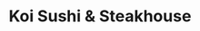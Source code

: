 ---
layout: place
title: "Koi Sushi & Steakhouse"
permalink: /iowa/sioux-city/koi-sushi-steakhouse.html
stateAbbr: IA
stateName: Iowa
cityName: Sioux City
seo:
  name: "Koi Sushi & Steakhouse"
  type: Restaurant
  links: http://www.koisiouxcity.com/
description: "Looking for sushi in Sioux City, Iowa? Check out Koi Sushi & Steakhouse for a delightful Japanese dining experience. Enjoy a variety of sushi and other dishe..."
place_id: ChIJf92EpA4HjocRaZxXCnrwVyo
photos:
  - name: >-
      places/ChIJf92EpA4HjocRaZxXCnrwVyo/photos/AeeoHcJ7sxb432Q4cPmPzb0MJrRj3o2wU6xtt31gowARzVBLrne3soQM_XOm79FpBHWAfOXH58ul8dOuLXN60dIcatuVdR4avAAH7ulKcSkzKQF7GASoNwfct4rPlLUneSmgfMT8ugaK8QjsSOFQHKW4fTZl4P27QV4HEpgEpnf81G4nRdk5Se8dyXhP1gLHE8wkcbWD8PiCStAn2IE3_suSfZNjq4DoaSEV3njiinaLeZ0k14qm_sTCG9RweeqrLHrt8gpJuo04KAbMGB7FGaWRaXFmqFBjvvcHzATUtPx9vPALP7Xz_HOoggyoQXHTEWSnXP-gPiJnL3Ii28v_B2bK7XdMSWDP4FUYt7eOSLKp9j9Bttl_-MHMsG9tlf4VHEvJ0uDosmuWUXJF8XLyD5IPuSSwANe-UiB9ODvmQOZ_V4FVi_g
    widthPx: 4032
    heightPx: 3024
    authorAttributions:
      - displayName: Eddy Kusuma
        uri: https://maps.google.com/maps/contrib/103775644979559340351
        photoUri: >-
          https://lh3.googleusercontent.com/a/ACg8ocKBvk6TimOocmervOyAl2MrVtK3FzFN2qSDumy24j7C_rAGLQ=s100-p-k-no-mo
    flagContentUri: >-
      https://www.google.com/local/imagery/report/?cb_client=maps_api_places.places_api&image_key=!1e10!2sCIHM0ogKEICAgICc5-PNrAE&hl=en-US
    googleMapsUri: >-
      https://www.google.com/maps/place//data=!3m4!1e2!3m2!1sCIHM0ogKEICAgICc5-PNrAE!2e10!4m2!3m1!1s0x878e070ea484dd7f:0x2a57f07a0a579c69
  - name: >-
      places/ChIJf92EpA4HjocRaZxXCnrwVyo/photos/AeeoHcI_nwVoNHuTS0NI45W-05HrlRM5ti1HCZQbTyMf-HlZHNYUW7G9fUg-FNlRPqhYqAxjiklXtJOB9_j0JLkARaN2mtcRHpE3RoaI9KK-LeA5rW-snj3qnwhIfw2KxD5Fuli4AWxUoG4gnOmUo11BF9AETPUJxA34K8cgkmebJz4FO9IEKYs5SUnqQKwdS52fcOBS35jwwRtaQ4vVkM-3Fq8OS_mo3-PTSoG0RZk9ghClvo22ITjcoWfCy8kFMIXVO3bBrN366SaXGgVBoVheA2qBTITES54pHyka6xqjsgbND9gnLUNDURbDM8y_7luUdc0jQxQBRAV9Emd_gLx-5N3I6pnjcCuE9-1FZ3uylLnreuSScY9DIdq9654Q49vSJ0l-dgClsHtJpzIf_TC9QjONEDL8O7JVrUV5c94S6RrWay3Q
    widthPx: 4032
    heightPx: 1816
    authorAttributions:
      - displayName: Dave Chubb
        uri: https://maps.google.com/maps/contrib/112249145450554478116
        photoUri: >-
          https://lh3.googleusercontent.com/a/ACg8ocLI0uIZkYTgju5A5LnvBZkxgOaNvodXeBZK8WaGrpOx6d1Aug=s100-p-k-no-mo
    flagContentUri: >-
      https://www.google.com/local/imagery/report/?cb_client=maps_api_places.places_api&image_key=!1e10!2sCIHM0ogKEICAgIDpsLvEygE&hl=en-US
    googleMapsUri: >-
      https://www.google.com/maps/place//data=!3m4!1e2!3m2!1sCIHM0ogKEICAgIDpsLvEygE!2e10!4m2!3m1!1s0x878e070ea484dd7f:0x2a57f07a0a579c69
  - name: >-
      places/ChIJf92EpA4HjocRaZxXCnrwVyo/photos/AeeoHcLssYWx7e4UkwESQrbWRUzfGyvXFdygJNsqzzTyoWUYIbX5Nm3rc-Ko55rZ-uLe2dzs9KuPMnMtNkq2e2092AsDES9rzI8MbB6CqQAdyAq_od1qbnnK2GDTxTZuokRFJ9qlu3estn5r-eMLiR3pAfFJUOSepoDNnyqo1PnOVkmh4v7BN1RvcURAnlHsvJeq8UgUVMvTdm8nDsCyyFGGFeXV-yy6lbp7--LUU2hB2fz-151GHYXlq0YyfHyiXvll2PoYI5MUo2pSeYijtyQ7C5zJvU3tyF0_THFGQt9A37ipTUGuRDlsx47Bxq5N53hMqu6cXOdjP0nQlG5oPXNM34AEb1JcZ4zgOCKbIQIAUEwQ-4D2QcDLaIuxwAJ0VybdxsjljTGd3YMhAoQwbNJ_64DeAEemIMp0LwjVAVZ2AbdUaw
    widthPx: 4800
    heightPx: 3600
    authorAttributions:
      - displayName: Hi Bye
        uri: https://maps.google.com/maps/contrib/102932375054975312056
        photoUri: >-
          https://lh3.googleusercontent.com/a-/ALV-UjXwbfdbF0BlUk5MP7mUOmHcbWmpQTLs3HjZezM4VZwyNukKOczh=s100-p-k-no-mo
    flagContentUri: >-
      https://www.google.com/local/imagery/report/?cb_client=maps_api_places.places_api&image_key=!1e10!2sCIHM0ogKEICAgMDI2OTRFQ&hl=en-US
    googleMapsUri: >-
      https://www.google.com/maps/place//data=!3m4!1e2!3m2!1sCIHM0ogKEICAgMDI2OTRFQ!2e10!4m2!3m1!1s0x878e070ea484dd7f:0x2a57f07a0a579c69
  - name: >-
      places/ChIJf92EpA4HjocRaZxXCnrwVyo/photos/AeeoHcI-Mikur1xrqWVTr3CcmVL0kZaqozdTJ3DCbq11Wh5ETpI2faB4pkn4BIyxwEZJtxfmA_dWNWlaAFKsQvFrcYsTSOkp65PCvSremn8O2gVbaEglN9KxhGyoEIhR2kCqJcjUTQB_7npcQ-p1VknQeiTfSvb0xZxEO1NQGEcrJFVDvQGQS3UkZKmQ0qhotHFmM0ihmFp06lF1QPem2FGk-r_c7v31Iohi2ZroVP_nX3YsFYpRfp0MlEqfmOQt_GrZGM05aChXCnRVTNt1Xdj1eATP3rq0X0BbMgKM5eAoNc0wvDOn9Erm2mGYXs2kVlb3qqbN5PxCHGJDOirYlrgJf0P-mmZwTgeC5LkNEKGO2435aRIImDZSAJXCoGtTzI6LmN6kGNeUFHWKem-OcRhzlCsC02YDOl12-9CBLq7Uih05XOZR
    widthPx: 4032
    heightPx: 3024
    authorAttributions:
      - displayName: Beth Smith
        uri: https://maps.google.com/maps/contrib/113354920836772143416
        photoUri: >-
          https://lh3.googleusercontent.com/a-/ALV-UjUC1TskEuPgnBN-N7dFN4ECpdNY7A8lT_0SzGi3tZz24kWAUlEYgQ=s100-p-k-no-mo
    flagContentUri: >-
      https://www.google.com/local/imagery/report/?cb_client=maps_api_places.places_api&image_key=!1e10!2sCIHM0ogKEICAgIDcsffq_wE&hl=en-US
    googleMapsUri: >-
      https://www.google.com/maps/place//data=!3m4!1e2!3m2!1sCIHM0ogKEICAgIDcsffq_wE!2e10!4m2!3m1!1s0x878e070ea484dd7f:0x2a57f07a0a579c69
  - name: >-
      places/ChIJf92EpA4HjocRaZxXCnrwVyo/photos/AeeoHcJ5SmvvwreeGIAssLs-1EQmVb4m6sZFBoteMn-SffN_h--yfan-iuZGC0GH5ozeKfB5l4dJpi2TgtwTEdjtLfMVDyUA2cGCoi3tZVlmnnN3ixuvnx7JVpHBwsrEz3HA69J0wSbZLteGoR_0c7faLi6l22d6hmCtVCNX-MkgCJ4FglKjlokjSDhz3vxXidzRWLLHYbioj298rXeNaUiXBrx_eo1fRleISBvsSHADg-yf3qvu3TNGMFGKDA5q5Bq75-fGrfhbU2q_5OVIQcPVK1gimdyTRppzLemNmtmpw3K9Ryfb0zRU3d6XrYZdVvYjY9KE79gacumjdD2zkOVKuU_prCyIi1Nnsq-AuzZVANPaCbRUuqeKJX6uRqKqt5Yuilf9yRr_tSbHuuFDBTxO6fvx2jFFGLuR8g44zy9cX7pxmKxq
    widthPx: 4000
    heightPx: 3000
    authorAttributions:
      - displayName: Eric Lockridge
        uri: https://maps.google.com/maps/contrib/109560490462660060984
        photoUri: >-
          https://lh3.googleusercontent.com/a-/ALV-UjUKIB2FHZBgKCwHdAvZucYjYJhIlxfj_1i6tdypZpfiYw2ZOgj7=s100-p-k-no-mo
    flagContentUri: >-
      https://www.google.com/local/imagery/report/?cb_client=maps_api_places.places_api&image_key=!1e10!2sCIHM0ogKEICAgIDBr8OEmQE&hl=en-US
    googleMapsUri: >-
      https://www.google.com/maps/place//data=!3m4!1e2!3m2!1sCIHM0ogKEICAgIDBr8OEmQE!2e10!4m2!3m1!1s0x878e070ea484dd7f:0x2a57f07a0a579c69
  - name: >-
      places/ChIJf92EpA4HjocRaZxXCnrwVyo/photos/AeeoHcKyoGFGRveqTEn4m97j3L6IsUhmUQaMDoe6Bbaz6jZse-k3lssrdkKC-h0ISW15vRmIt3crscBXLDv8beuYEKoUaQe1tXH62s_igHZdFUPl4btwCwjJSzTPoSR7_cLfKe6IXohXZJ2FV215mlzZ4T79F7aYsSVReS0kAX0JMwQ9ZiIeGZFW49nrpReKyj8bltCH94RbbTdUV7pV-4YaKGGcx5IHR18Tz8OMRY-N4xy9BcxtN1fnjJMPgNWSY5_4fjFEWCBrVuT4y286bu-nM2Ch4FIwC2oHk8OtjyckKbgCGu7K87FpdZeJCXkUQbOMFv562mK_hrgLkd-1pcRsOE1ZSzGyrWAwlp7R7Df_jfv2CSERVrUur-OxdOzYfuAaq5gsUmybp8WFSaXT01kwMGxaH_-z_W-4OG2jL0YfOYvRFw
    widthPx: 4032
    heightPx: 3024
    authorAttributions:
      - displayName: Chris Gaffron
        uri: https://maps.google.com/maps/contrib/111198951639582610588
        photoUri: >-
          https://lh3.googleusercontent.com/a/ACg8ocIfzLW1akUUj0wUiZtw6r-AZDN8YP43ufzEuREyYjoIbYmWmA=s100-p-k-no-mo
    flagContentUri: >-
      https://www.google.com/local/imagery/report/?cb_client=maps_api_places.places_api&image_key=!1e10!2sCIHM0ogKEICAgID2rPqDPA&hl=en-US
    googleMapsUri: >-
      https://www.google.com/maps/place//data=!3m4!1e2!3m2!1sCIHM0ogKEICAgID2rPqDPA!2e10!4m2!3m1!1s0x878e070ea484dd7f:0x2a57f07a0a579c69
  - name: >-
      places/ChIJf92EpA4HjocRaZxXCnrwVyo/photos/AeeoHcIsDyF31vuPrjbnu4cPSS8f5fAMoByPKe6zoW_EUh2rwtHnMUnyXJPqzrqPssgzWwsfNmhtcTDAjO3S1MhBYfa3jhkpzL2e4GatWJbLxH6PdtQg2grFKrQFGBfNp_3G1gjUQTixnQCjMdlvkuqA-_Sq4tt155loHPMU9_Ot2R0CfWkVHosD0CGlPJjwho7SDN_-cwTNlX1_WevHKZSTzNT77F-n4pzkz6DR7SlXwDQ7jPQKQyR1iBBViEEGj365fsRzySPzDcmdq8I61SsTXwTO6xbEXJ8Amp6yFWbsonySq1A6fd8k10AhnGYXQhdfHRMth9KNIGhLL7-gn_Z50daJHrBI-FBL9agQhYOnbTm2BHbADqFLdf5r_gCgonrnCK5KjrIHYYzqDo1yyjIZhMSydSeFWXCdYD3b3pje4X-Dhf4H
    widthPx: 4032
    heightPx: 3024
    authorAttributions:
      - displayName: Robert Mcclintock
        uri: https://maps.google.com/maps/contrib/113119235247955212580
        photoUri: >-
          https://lh3.googleusercontent.com/a/ACg8ocIYqjTZU04hWWTHqr0RmoK7I9hi9Zs1DrJuhbHVlWiksZYJMg=s100-p-k-no-mo
    flagContentUri: >-
      https://www.google.com/local/imagery/report/?cb_client=maps_api_places.places_api&image_key=!1e10!2sCIHM0ogKEICAgIChovXbzgE&hl=en-US
    googleMapsUri: >-
      https://www.google.com/maps/place//data=!3m4!1e2!3m2!1sCIHM0ogKEICAgIChovXbzgE!2e10!4m2!3m1!1s0x878e070ea484dd7f:0x2a57f07a0a579c69
  - name: >-
      places/ChIJf92EpA4HjocRaZxXCnrwVyo/photos/AeeoHcIFDJ1c9klmuO3dl7lOMrGA6YpodZkCR9gi1G1VNoPovUoRQFMkAPX82HfYl1RQ0TJ0GaR2O2tlWzP2rZzkvk9Te8c_aGHjo2xSLkyWJbspiP0bzztQqJHTH06Ix5khrUc0Sx2x7oJywNQSeAbSxKuikDT-AgO-T7iCO55hzTh8KjdYSj70Dx4XcQ1AqA84KgexbRsZslg1b3hN19r6-LwhdUQxD-ZyfwCw2HP1OqVtFKYqfR62fV0cd4ozyGs_WI-Jcu7iPe7-UbSuN4L66_B8Dk-jOuBQAin-aFR6zj1doP73o0Z3e3v5SyrL8yFhEMrmZ4niS5zbF5J8h0xo_J-pxPdjtwXqkQZFR6bGysIck2aNVdblvUMlhwMiOSoe9SkKzcpFx-NqdPtG5-K8VGoRf-6xTbl_ac7fWLTiTBWPewos
    widthPx: 3024
    heightPx: 4032
    authorAttributions:
      - displayName: Hannah Lubbers
        uri: https://maps.google.com/maps/contrib/100020108550275601863
        photoUri: >-
          https://lh3.googleusercontent.com/a-/ALV-UjXVNzErWrPTJtUZ97NvyPMrZDmQoEUiZZ1uHJjwg5mJ3fidj2YD=s100-p-k-no-mo
    flagContentUri: >-
      https://www.google.com/local/imagery/report/?cb_client=maps_api_places.places_api&image_key=!1e10!2sCIHM0ogKEICAgMCIn_zrrwE&hl=en-US
    googleMapsUri: >-
      https://www.google.com/maps/place//data=!3m4!1e2!3m2!1sCIHM0ogKEICAgMCIn_zrrwE!2e10!4m2!3m1!1s0x878e070ea484dd7f:0x2a57f07a0a579c69
  - name: >-
      places/ChIJf92EpA4HjocRaZxXCnrwVyo/photos/AeeoHcJngnrnJej6nt5gljQHmyNyFQU9vbY0r0iLNKhhFGSB_V99O25Ny8SuxY-gy1IY8LIj7rWAyWy-ob9se_uh9jebxSSEU6opYKcfPt_ZQtAeqZpLs9t5Mqts_kNUqTKmhgUhnmnEEAABlwriTsF_nmpaW7ebkN7Izl2pu2ErCcZr8lh167oZ6OAC2CRMp_CA4IL-R7OPJDbsvjVlEoeyPNJ3IDu0xdc5A4jTgu1-6uOCvMfooAoe8aoesCN8Fv7P1in4xJghs38okW8bpq06gxZVMA9QXYgvn3NTUmAm6u_hDyXTBWLkiMJWJXYDGP8Gg4HQur47i1w220F6gW6StAkkBejsrW_iKFu1CqNQawLDngkWAY1XtGk9AP2SjbvP3tXREBfUD1KvLM8lCAlbitVrL4iUkErLv_OvmJ00xyoEEA
    widthPx: 4080
    heightPx: 3072
    authorAttributions:
      - displayName: Brian Gladfelter
        uri: https://maps.google.com/maps/contrib/108142870519567654394
        photoUri: >-
          https://lh3.googleusercontent.com/a-/ALV-UjVCQqSPgFica8_NrCCUzI1laXHDpiHlpojgNhIuPbKj3_I_Y83agw=s100-p-k-no-mo
    flagContentUri: >-
      https://www.google.com/local/imagery/report/?cb_client=maps_api_places.places_api&image_key=!1e10!2sCIHM0ogKEICAgIDZgvnyYA&hl=en-US
    googleMapsUri: >-
      https://www.google.com/maps/place//data=!3m4!1e2!3m2!1sCIHM0ogKEICAgIDZgvnyYA!2e10!4m2!3m1!1s0x878e070ea484dd7f:0x2a57f07a0a579c69
  - name: >-
      places/ChIJf92EpA4HjocRaZxXCnrwVyo/photos/AeeoHcKJEQQU6jVc8NCBqFwLVtrypL9Jem-Yx8A9ZVcGNqhdsLQBK0a7nk9Qcov3Rr33xt8FyDzPUciT2U8mG23xjYwZTMYECwa2hXL4CGxp0jD1kbJlWX7HbRalG4sNqHhD74GBhnmEI4xMp_yGbxYd1g9wOK-ca2QEOok6EI1d-eSyNOimg2qG6EaUA-syBMpo8C2fCPTY0wi8b5bJH4IqHDz-5nWgQBU-t6rB_jfYy7ANANPRz5HYfIvAy1qWUejbCVQ-h0FxfFuDyh2IGCUdp4tSGGkhlbXir0D76N5J2eVLzvIvURH8y9AIWjriRudo9pf3q344sv5IH4jizJBV1jiFxmZKnPKqwx98JOIS0dqcp1tAY3JVw16t5nzZ-DTo1j8Wua-aaDQg4ZjBncOvC8fA6YLprgTmqdhYm6rP6Sk
    widthPx: 2448
    heightPx: 3264
    authorAttributions:
      - displayName: John DeVall
        uri: https://maps.google.com/maps/contrib/103551159258794497360
        photoUri: >-
          https://lh3.googleusercontent.com/a-/ALV-UjVDNSsTiyBkpu6v1Fp5x7ZJ2dy6Q9xnXSEaMZ_iAev02-ZRLJ7T=s100-p-k-no-mo
    flagContentUri: >-
      https://www.google.com/local/imagery/report/?cb_client=maps_api_places.places_api&image_key=!1e10!2sCIHM0ogKEICAgICKi9m5FQ&hl=en-US
    googleMapsUri: >-
      https://www.google.com/maps/place//data=!3m4!1e2!3m2!1sCIHM0ogKEICAgICKi9m5FQ!2e10!4m2!3m1!1s0x878e070ea484dd7f:0x2a57f07a0a579c69
address: 1790 Hamilton Blvd, Sioux City, IA 51103, USA
street: 1790 Hamilton Blvd
city: Sioux City
state: IA
zip: '51103'
country: USA
neighborhood: null
latitude: '42.510041'
longitude: '-96.415140'
accessibility_options:
  wheelchairAccessibleParking: true
  wheelchairAccessibleEntrance: true
  wheelchairAccessibleRestroom: true
  wheelchairAccessibleSeating: true
business_status: OPERATIONAL
name: Koi Sushi & Steakhouse
google_maps_links:
  directionsUri: >-
    https://www.google.com/maps/dir//''/data=!4m7!4m6!1m1!4e2!1m2!1m1!1s0x878e070ea484dd7f:0x2a57f07a0a579c69!3e0
  placeUri: https://maps.google.com/?cid=3051171679516990569
  writeAReviewUri: >-
    https://www.google.com/maps/place//data=!4m3!3m2!1s0x878e070ea484dd7f:0x2a57f07a0a579c69!12e1
  reviewsUri: >-
    https://www.google.com/maps/place//data=!4m4!3m3!1s0x878e070ea484dd7f:0x2a57f07a0a579c69!9m1!1b1
  photosUri: >-
    https://www.google.com/maps/place//data=!4m3!3m2!1s0x878e070ea484dd7f:0x2a57f07a0a579c69!10e5
primary_type: Sushi Restaurant
opening_hours:
  regular: null
  current: null
secondary_opening_hours:
  regular:
    weekdayDescriptions: null
    type: null
  current:
    weekdayDescriptions: null
    type: null
phone: (712) 560-8561
price_level: PRICE_LEVEL_MODERATE
price_range: $10 &ndash; $20
rating: '4.4'
rating_count: 349
website: http://www.koisiouxcity.com/
reviews: null
parking_options: null
payment_options: null
allow_dogs: null
curbside_pickup: null
delivery: null
dine_in: null
good_for_children: null
good_for_groups: null
good_for_sports: null
live_music: null
menu_for_children: null
outdoor_seating: null
reservable: null
restroom: null
serves_beer: null
serves_breakfast: null
serves_brunch: null
serves_cocktails: null
serves_coffee: null
serves_dinner: null
serves_dessert: null
serves_lunch: null
serves_vegetarian_food: null
serves_wine: null
takeout: null
summary: null

---